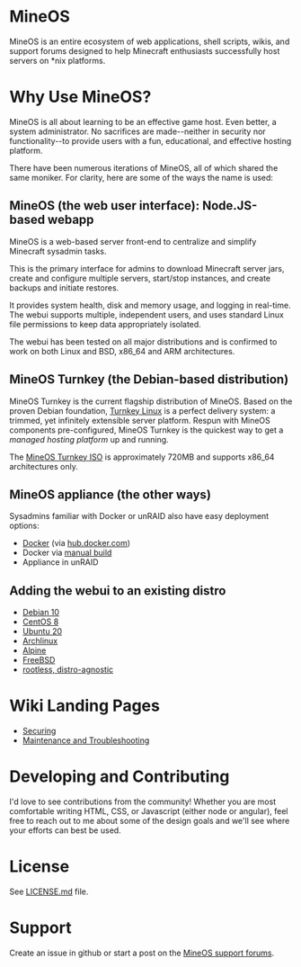 # MineOS

MineOS is an entire ecosystem of web applications, shell scripts, wikis, and support forums
designed to help Minecraft enthusiasts successfully host servers on \*nix platforms.

# Why Use MineOS?

MineOS is all about learning to be an effective game host. Even better, a system administrator. No sacrifices are made--neither in security nor functionality--to provide users with a fun, educational, and effective hosting platform.

There have been numerous iterations of MineOS, all of which shared the same moniker.
For clarity, here are some of the ways the name is used:

## MineOS (the web user interface): Node.JS-based webapp

MineOS is a web-based server front-end to centralize and simplify Minecraft sysadmin tasks.

This is the primary interface for admins to download Minecraft server jars, create and configure multiple servers, start/stop instances, and create backups and initiate restores.

It provides system health, disk and memory usage, and logging in real-time. The webui supports multiple, independent users, and uses standard Linux file permissions to keep data appropriately isolated.

The webui has been tested on all major distributions and is confirmed to work on both Linux and BSD, x86_64 and ARM architectures.

## MineOS Turnkey (the Debian-based distribution)

MineOS Turnkey is the current flagship distribution of MineOS. Based on the proven Debian foundation, [Turnkey Linux](https://www.turnkeylinux.org/) is a perfect delivery system: a trimmed, yet infinitely extensible server platform. Respun with MineOS components pre-configured, MineOS Turnkey is the quickest way to get a _managed hosting platform_ up and running.

The [MineOS Turnkey ISO](https://my.syncplicity.com/share/zkpd23mz0pod8ls/mineos-node_bullseye-x64) is approximately 720MB and supports x86_64 architectures only.

## MineOS appliance (the other ways)

Sysadmins familiar with Docker or unRAID also have easy deployment options:

- [Docker](install/docker.md) (via [hub.docker.com](https://hub.docker.com/repository/docker/hexparrot/mineos))
- Docker via [manual build](https://github.com/hexparrot/mineos-node/blob/master/Dockerfile)
- Appliance in unRAID

## Adding the webui to an existing distro

- [Debian 10](install/debian_10.md)
- [CentOS 8](install/centos_8.md)
- [Ubuntu 20](install/ubuntu_20.md)
- [Archlinux](install/archlinux.md)
- [Alpine](install/alpine.md)
- [FreeBSD](install/freebsd.md)
- [rootless, distro-agnostic](install/rootless.md)

# Wiki Landing Pages

- [Securing](secure/index.md)
- [Maintenance and Troubleshooting](maint/webui.md)

# Developing and Contributing

I'd love to see contributions from the community! Whether you are most comfortable writing
HTML, CSS, or Javascript (either node or angular), feel free to reach out to me about
some of the design goals and we'll see where your efforts can best be used.

# License

See [LICENSE.md](https://github.com/hexparrot/mineos-node/blob/docs/LICENSE.md) file.

# Support

Create an issue in github or start a post on the [MineOS support forums](https://discourse.codeemo.com).
